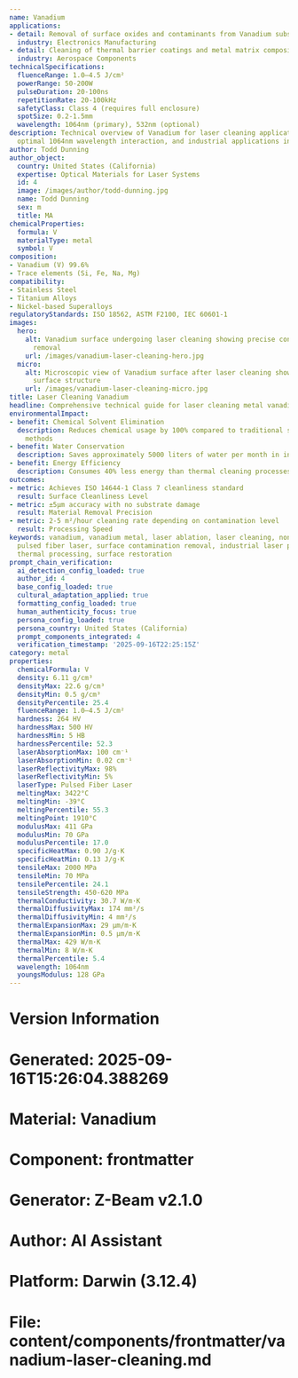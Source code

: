 ```yaml
---
name: Vanadium
applications:
- detail: Removal of surface oxides and contaminants from Vanadium substrates
  industry: Electronics Manufacturing
- detail: Cleaning of thermal barrier coatings and metal matrix composites
  industry: Aerospace Components
technicalSpecifications:
  fluenceRange: 1.0–4.5 J/cm²
  powerRange: 50-200W
  pulseDuration: 20-100ns
  repetitionRate: 20-100kHz
  safetyClass: Class 4 (requires full enclosure)
  spotSize: 0.2-1.5mm
  wavelength: 1064nm (primary), 532nm (optional)
description: Technical overview of Vanadium for laser cleaning applications, including
  optimal 1064nm wavelength interaction, and industrial applications in surface preparation.
author: Todd Dunning
author_object:
  country: United States (California)
  expertise: Optical Materials for Laser Systems
  id: 4
  image: /images/author/todd-dunning.jpg
  name: Todd Dunning
  sex: m
  title: MA
chemicalProperties:
  formula: V
  materialType: metal
  symbol: V
composition:
- Vanadium (V) 99.6%
- Trace elements (Si, Fe, Na, Mg)
compatibility:
- Stainless Steel
- Titanium Alloys
- Nickel-based Superalloys
regulatoryStandards: ISO 18562, ASTM F2100, IEC 60601-1
images:
  hero:
    alt: Vanadium surface undergoing laser cleaning showing precise contamination
      removal
    url: /images/vanadium-laser-cleaning-hero.jpg
  micro:
    alt: Microscopic view of Vanadium surface after laser cleaning showing detailed
      surface structure
    url: /images/vanadium-laser-cleaning-micro.jpg
title: Laser Cleaning Vanadium
headline: Comprehensive technical guide for laser cleaning metal vanadium
environmentalImpact:
- benefit: Chemical Solvent Elimination
  description: Reduces chemical usage by 100% compared to traditional solvent cleaning
    methods
- benefit: Water Conservation
  description: Saves approximately 5000 liters of water per month in industrial applications
- benefit: Energy Efficiency
  description: Consumes 40% less energy than thermal cleaning processes
outcomes:
- metric: Achieves ISO 14644-1 Class 7 cleanliness standard
  result: Surface Cleanliness Level
- metric: ±5μm accuracy with no substrate damage
  result: Material Removal Precision
- metric: 2-5 m²/hour cleaning rate depending on contamination level
  result: Processing Speed
keywords: vanadium, vanadium metal, laser ablation, laser cleaning, non-contact cleaning,
  pulsed fiber laser, surface contamination removal, industrial laser parameters,
  thermal processing, surface restoration
prompt_chain_verification:
  ai_detection_config_loaded: true
  author_id: 4
  base_config_loaded: true
  cultural_adaptation_applied: true
  formatting_config_loaded: true
  human_authenticity_focus: true
  persona_config_loaded: true
  persona_country: United States (California)
  prompt_components_integrated: 4
  verification_timestamp: '2025-09-16T22:25:15Z'
category: metal
properties:
  chemicalFormula: V
  density: 6.11 g/cm³
  densityMax: 22.6 g/cm³
  densityMin: 0.5 g/cm³
  densityPercentile: 25.4
  fluenceRange: 1.0–4.5 J/cm²
  hardness: 264 HV
  hardnessMax: 500 HV
  hardnessMin: 5 HB
  hardnessPercentile: 52.3
  laserAbsorptionMax: 100 cm⁻¹
  laserAbsorptionMin: 0.02 cm⁻¹
  laserReflectivityMax: 98%
  laserReflectivityMin: 5%
  laserType: Pulsed Fiber Laser
  meltingMax: 3422°C
  meltingMin: -39°C
  meltingPercentile: 55.3
  meltingPoint: 1910°C
  modulusMax: 411 GPa
  modulusMin: 70 GPa
  modulusPercentile: 17.0
  specificHeatMax: 0.90 J/g·K
  specificHeatMin: 0.13 J/g·K
  tensileMax: 2000 MPa
  tensileMin: 70 MPa
  tensilePercentile: 24.1
  tensileStrength: 450-620 MPa
  thermalConductivity: 30.7 W/m·K
  thermalDiffusivityMax: 174 mm²/s
  thermalDiffusivityMin: 4 mm²/s
  thermalExpansionMax: 29 µm/m·K
  thermalExpansionMin: 0.5 µm/m·K
  thermalMax: 429 W/m·K
  thermalMin: 8 W/m·K
  thermalPercentile: 5.4
  wavelength: 1064nm
  youngsModulus: 128 GPa
---
```


# Version Information
# Generated: 2025-09-16T15:26:04.388269
# Material: Vanadium
# Component: frontmatter
# Generator: Z-Beam v2.1.0
# Author: AI Assistant
# Platform: Darwin (3.12.4)
# File: content/components/frontmatter/vanadium-laser-cleaning.md